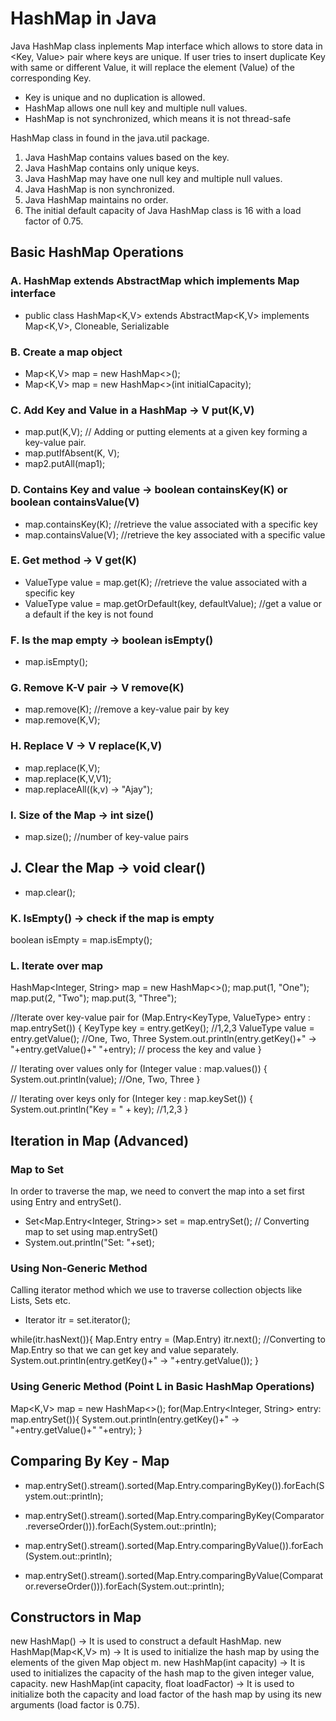 # HashMap in Java

Java HashMap class inplements Map interface which allows to store data in <Key, Value> pair where keys are unique. If user tries to insert duplicate Key with same or different Value, it will replace the element (Value) of the corresponding Key.

- Key is unique and no duplication is allowed.
- HashMap allows one null key and multiple null values.
- HashMap is not synchronized, which means it is not thread-safe

HashMap class in found in the java.util package.

1. Java HashMap contains values based on the key.
2. Java HashMap contains only unique keys.
3. Java HashMap may have one null key and multiple null values.
4. Java HashMap is non synchronized.
5. Java HashMap maintains no order.
6. The initial default capacity of Java HashMap class is 16 with a load factor of 0.75.

## Basic HashMap Operations

### A. HashMap extends AbstractMap which implements Map interface

- public class HashMap<K,V> extends AbstractMap<K,V> implements Map<K,V>, Cloneable, Serializable  

### B. Create a map object

- Map<K,V> map = new HashMap<>();
- Map<K,V> map = new HashMap<>(int initialCapacity);

### C. Add Key and Value in a HashMap -> V put(K,V)

- map.put(K,V); // Adding or putting elements at a given key forming a key-value pair.
- map.putIfAbsent(K, V);
- map2.putAll(map1);

### D. Contains Key and value -> boolean containsKey(K) or boolean containsValue(V)

- map.containsKey(K); //retrieve the value associated with a specific key
- map.containsValue(V); //retrieve the key associated with a specific value

### E. Get method -> V get(K)

- ValueType value = map.get(K); //retrieve the value associated with a specific key
- ValueType value = map.getOrDefault(key, defaultValue); //get a value or a default if the key is not found

### F. Is the map empty -> boolean isEmpty()

- map.isEmpty();

### G. Remove K-V pair -> V remove(K)

- map.remove(K); //remove a key-value pair by key
- map.remove(K,V);

### H. Replace V -> V replace(K,V)

- map.replace(K,V);
- map.replace(K,V,V1);
- map.replaceAll((k,v) -> "Ajay");  

### I. Size of the Map -> int size()

- map.size(); //number of key-value pairs

## J. Clear the Map -> void clear()

- map.clear();

### K. IsEmpty() -> check if the map is empty

boolean isEmpty = map.isEmpty();

### L. Iterate over map

HashMap<Integer, String> map = new HashMap<>();
map.put(1, "One");
map.put(2, "Two");
map.put(3, "Three");

//Iterate over key-value pair
for (Map.Entry<KeyType, ValueType> entry : map.entrySet()) {
    KeyType key = entry.getKey(); //1,2,3
    ValueType value = entry.getValue(); //One, Two, Three
    System.out.println(entry.getKey()+" -> "+entry.getValue()+" "+entry);
    // process the key and value
}

// Iterating over values only
for (Integer value : map.values()) {
    System.out.println(value); //One, Two, Three
}

// Iterating over keys only
for (Integer key : map.keySet()) {
    System.out.println("Key = " + key); //1,2,3
}

## Iteration in Map (Advanced)

### Map to Set

In order to traverse the map, we need to convert the map into a set first using Entry and entrySet().

- Set<Map.Entry<Integer, String>> set = map.entrySet(); // Converting map to set using map.entrySet()
- System.out.println("Set: "+set);

### Using Non-Generic Method

Calling iterator method which we use to traverse collection objects like Lists, Sets etc.

- Iterator itr = set.iterator();

while(itr.hasNext()){
    Map.Entry entry = (Map.Entry) itr.next(); //Converting to Map.Entry so that we can get key and value separately.
    System.out.println(entry.getKey()+" -> "+entry.getValue());
}

### Using Generic Method (Point L in Basic HashMap Operations)

Map<K,V> map = new HashMap<>();
for(Map.Entry<Integer, String> entry: map.entrySet()){
    System.out.println(entry.getKey()+" -> "+entry.getValue()+" "+entry);
}

## Comparing By Key - Map

- map.entrySet().stream().sorted(Map.Entry.comparingByKey()).forEach(System.out::println);

- map.entrySet().stream().sorted(Map.Entry.comparingByKey(Comparator.reverseOrder())).forEach(System.out::println);

- map.entrySet().stream().sorted(Map.Entry.comparingByValue()).forEach(System.out::println);

- map.entrySet().stream().sorted(Map.Entry.comparingByValue(Comparator.reverseOrder())).forEach(System.out::println);

## Constructors in Map

new HashMap() -> It is used to construct a default HashMap.
new HashMap(Map<K,V> m) -> It is used to initialize the hash map by using the elements of the given Map object m.
new HashMap(int capacity) -> It is used to initializes the capacity of the hash map to the given integer value, capacity.
new HashMap(int capacity, float loadFactor) -> It is used to initialize both the capacity and load factor of the hash map by using its new arguments (load factor is 0.75).
